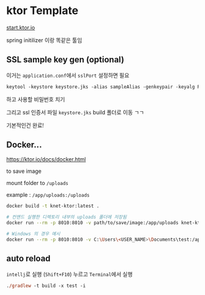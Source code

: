 # ktor Template

[start.ktor.io](https://start.ktor.io/)

spring initilizer 이랑 똑같은 툴임


## SSL sample key gen (optional)

이거는 `application.conf`에서 `sslPort` 설정하면 필요

```ps
keytool -keystore keystore.jks -alias sampleAlias -genkeypair -keyalg RSA -keysize 4096 -validity 3 -dname 'CN=localhost, OU=ktor, O=ktor, L=Unspecified, ST=Unspecified, C=US'
```

하고 사용할 비밀번호 치기

그리고 ssl 인증서 파일 `keystore.jks` build 폴더로 이동 ㄱㄱ

기본적인건 완료!

## Docker...

https://ktor.io/docs/docker.html

to save image

mount folder to `/uploads`

example : `/app/uploads:/uploads`

```bash
docker build -t knet-ktor:latest .

# 컨맨드 실행한 디렉토리 내부의 uploads 폴더에 저장됨
docker run --rm -p 8010:8010 -v path/to/save/image:/app/uploads knet-ktor

# Windows 의 경우 예시
docker run --rm -p 8010:8010 -v C:\Users\<USER_NAME>\Documents\test:/app/uploads knet-ktor
```

## auto reload

`intellj`로 실행 (`Shift+F10`) 누르고 `Terminal`에서 실행

```ps
./gradlew -t build -x test -i
```

